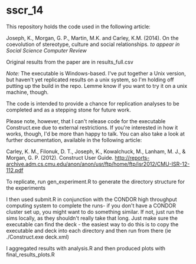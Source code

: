 sscr_14
=======

This repository holds the code used in the following article:

Joseph, K., Morgan, G. P., Martin, M.K. and Carley, K.M. (2014).
On the coevolution of stereotype, culture and social relationships. *to appear in Social Science Computer Review*

Original results from the paper are in results_full.csv

*Note:* The executable is Windows-based. I've put together a Unix version, but haven't yet replicated results on a unix system, so I'm holding off putting up the build in the repo. Lemme know if you want to try it on a unix machine, though.

The code is intended to provide a chance for replication analyses to be completed and as a stepping stone for future work.  

Please note, however, that I can't release code for the executable Construct.exe due to external restrictions.  If you're interested in how it works, though, I'd be more than happy to talk. You can also take a look at further documentation, available in the following article:

Carley, K. M., Filonuk, D. T., Joseph, K., Kowalchuck, M., Lanham, M. J., & Morgan, G. P. (2012). Construct User Guide. http://reports-archive.adm.cs.cmu.edu/anon/anon/usr/ftp/home/ftp/isr2012/CMU-ISR-12-112.pdf

To replicate, run gen_experiment.R to generate the directory structure for the experiments

I then used submit.R in conjunction with the CONDOR high throughput computing system to complete the runs- if you don't have a CONDOR cluster set up, you might want to do something similar.  If not, just run the sims locally, as they shouldn't really take that long. Just make sure the executable can find the deck - the easiest way to do this is to copy the executable and deck into each directory and then run from there (ie ./Construct.exe deck.xml)

I aggregated results with analysis.R and then produced plots with final_results_plots.R

